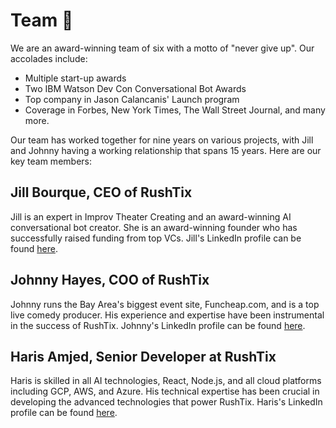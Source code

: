 # Team 🚀

We are an award-winning team of six with a motto of "never give up". Our accolades include:

- Multiple start-up awards
- Two IBM Watson Dev Con Conversational Bot Awards
- Top company in Jason Calancanis' Launch program
- Coverage in Forbes, New York Times, The Wall Street Journal, and many more.

Our team has worked together for nine years on various projects, with Jill and Johnny having a working relationship that spans 15 years. Here are our key team members:

## Jill Bourque, CEO of RushTix
Jill is an expert in Improv Theater Creating and an award-winning AI conversational bot creator. She is an award-winning founder who has successfully raised funding from top VCs. Jill's LinkedIn profile can be found [here](https://www.linkedin.com/in/jillbourque/).

## Johnny Hayes, COO of RushTix
Johnny runs the Bay Area's biggest event site, Funcheap.com, and is a top live comedy producer. His experience and expertise have been instrumental in the success of RushTix. Johnny's LinkedIn profile can be found [here](https://www.linkedin.com/in/hayesjohnny/).

## Haris Amjed, Senior Developer at RushTix
Haris is skilled in all AI technologies, React, Node.js, and all cloud platforms including GCP, AWS, and Azure. His technical expertise has been crucial in developing the advanced technologies that power RushTix. Haris's LinkedIn profile can be found [here](https://www.linkedin.com/in/harisamjed/).

